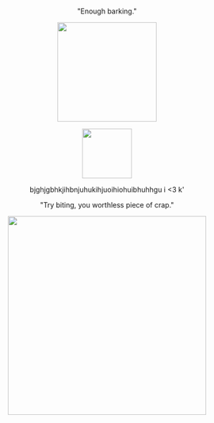 #

<p align="center">
"Enough barking."
</p>

<p align="center">
    <img width="200" src="https://files.catbox.moe/c5k98g.gif" alt="">
</p>

<p align="center">
    <img width="100" src="https://www.fightersgeneration.com/characters2/k-intro-walk.gif" alt="">
</p>

<p align="center">
bjghjgbhkjihbnjuhukihjuoihiohuibhuhhgu i <3 k'
</p>

<p align="center">
"Try biting, you worthless piece of crap."
</p>

<p align="center">
    <img width="400" src="https://files.catbox.moe/rydub8.png" alt="">
</p>

#
